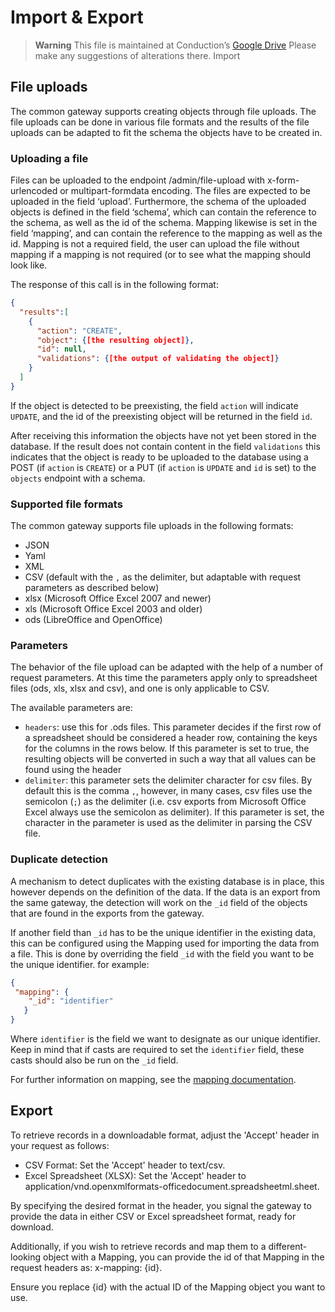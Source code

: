 # Import & Export


> **Warning**
> This file is maintained at Conduction’s [Google Drive](https://docs.google.com/document/d/1DNqCl6AXXrVXWzpaF3r55s56NVM0hOoHE2AL8EcyT5g/edit) Please make any suggestions of alterations there.
Import
## File uploads

The common gateway supports creating objects through file uploads. The file uploads can be done in various file formats and the results of the file uploads can be adapted to fit the schema the objects have to be created in.

### Uploading a file
Files can be uploaded to the endpoint /admin/file-upload with x-form-urlencoded or multipart-formdata encoding. The files are expected to be uploaded in the field ‘upload’. Furthermore, the schema of the uploaded objects is defined in the field ‘schema’, which can contain the reference to the schema, as well as the id of the schema. Mapping likewise is set in the field ‘mapping’, and can contain the reference to the mapping as well as the id. Mapping is not a required field, the user can upload the file without mapping if a mapping is not required (or to see what the mapping should look like.

The response of this call is in the following format:
```json
{
  "results":[
    {
      "action": "CREATE",
      "object": {[the resulting object]},
      "id": null,
      "validations": {[the output of validating the object]}
    }
  ]
}
``` 
If the object is detected to be preexisting, the field `action` will indicate `UPDATE`, and the id of the preexisting object will be returned in the field `id`.

After receiving this information the objects have not yet been stored in the database. If the result does not contain content in the field `validations` this indicates that the object is ready to be uploaded to the database using a POST (if `action` is `CREATE`) or a PUT (if `action` is `UPDATE` and `id` is set) to the `objects` endpoint with a schema.

### Supported file formats
The common gateway supports file uploads in the following formats:
- JSON
- Yaml
- XML
- CSV (default with the `,` as the delimiter, but adaptable with request parameters as described below)
- xlsx (Microsoft Office Excel 2007 and newer)
- xls (Microsoft Office Excel 2003 and older)
- ods (LibreOffice and OpenOffice)

### Parameters
The behavior of the file upload can be adapted with the help of a number of request parameters.
At this time the parameters apply only to spreadsheet files (ods, xls, xlsx and csv), and one is only applicable to CSV.

The available parameters are:

- `headers`: use this for .ods files. This parameter decides if the first row of a spreadsheet should be considered a header row, containing the keys for the columns in the rows below. If this parameter is set to true, the resulting objects will be converted in such a way that all values can be found using the header
- `delimiter`: this parameter sets the delimiter character for csv files. By default this is the comma `,`, however, in many cases, csv files use the semicolon (`;`) as the delimiter (i.e. csv exports from Microsoft Office Excel always use the semicolon as delimiter). If this parameter is set, the character in the parameter is used as the delimiter in parsing the CSV file.

### Duplicate detection
A mechanism to detect duplicates with the existing database is in place, this however depends on the definition of the data. If the data is an export from the same gateway, the detection will work on the `_id` field of the objects that are found in the exports from the gateway.

If another field than `_id` has to be the unique identifier in the existing data, this can be configured using the Mapping used for importing the data from a file. This is done by overriding the field `_id` with the field you want to be the unique identifier. for example:

```json
{
 "mapping": {
    "_id": "identifier"
   }
}
```
Where `identifier` is the field we want to designate as our unique identifier. Keep in mind that if casts are required to set the `identifier` field, these casts should also be run on the `_id` field.

For further information on mapping, see the [mapping documentation](/docs/features/Mappings.md).

## Export
To retrieve records in a downloadable format, adjust the 'Accept' header in your request as follows:
- CSV Format: Set the 'Accept' header to text/csv.
- Excel Spreadsheet (XLSX): Set the 'Accept' header to application/vnd.openxmlformats-officedocument.spreadsheetml.sheet.

By specifying the desired format in the header, you signal the gateway to provide the data in either CSV or Excel spreadsheet format, ready for download.


Additionally, if you wish to retrieve records and map them to a different-looking object with a Mapping, you can provide the id of that Mapping in the request headers as: x-mapping: {id}.

Ensure you replace {id} with the actual ID of the Mapping object you want to use.